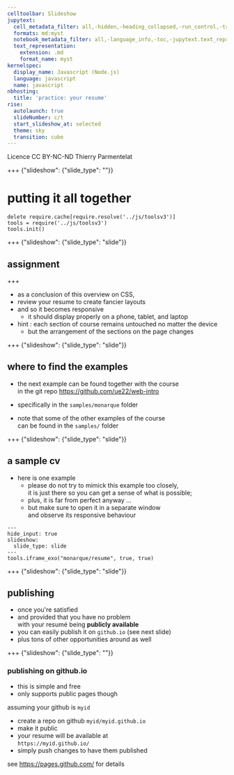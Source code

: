 ```yaml
---
celltoolbar: Slideshow
jupytext:
  cell_metadata_filter: all,-hidden,-heading_collapsed,-run_control,-trusted
  formats: md:myst
  notebook_metadata_filter: all,-language_info,-toc,-jupytext.text_representation.jupytext_version,-jupytext.text_representation.format_version
  text_representation:
    extension: .md
    format_name: myst
kernelspec:
  display_name: Javascript (Node.js)
  language: javascript
  name: javascript
nbhosting:
  title: 'practice: your resume'
rise:
  autolaunch: true
  slideNumber: c/t
  start_slideshow_at: selected
  theme: sky
  transition: cube
---
```


<div class="licence">
<span>Licence CC BY-NC-ND</span>
<span>Thierry Parmentelat</span>
</div>

+++ {"slideshow": {"slide_type": ""}}

# putting it all together

```{code-cell}
delete require.cache[require.resolve('../js/toolsv3')]
tools = require('../js/toolsv3')
tools.init()
```

+++ {"slideshow": {"slide_type": "slide"}}

## assignment

+++

* as a conclusion of this overview on CSS, 
* review your resume to create fancier layouts 
* and so it becomes responsive
  * it should display properly on a phone, tablet, and laptop
* hint : each section of course remains untouched no matter the device
  * but the arrangement of the sections on the page changes

+++ {"slideshow": {"slide_type": "slide"}}

## where to find the examples

* the next example can be found together with the course   
  in the git repo
  https://github.com/ue22/web-intro

* specifically in the `samples/monarque` folder

* note that some of the other examples of the course  
  can be found in the `samples/` folder

+++ {"slideshow": {"slide_type": "slide"}}

## a sample cv

* here is one example
  * please do not try to mimick this example too closely,  
    it is just there so you can get a sense of what is possible; 
  * plus, it is far from perfect anyway ...
  * but make sure to open it in a separate window  
    and observe its responsive behaviour

```{code-cell}
---
hide_input: true
slideshow:
  slide_type: slide
---
tools.iframe_exo("monarque/resume", true, true)
```

+++ {"slideshow": {"slide_type": "slide"}}

## publishing

* once you're satisfied
* and provided that you have no problem  
  with your resumé being **publicly available**
* you can easily publish it on `github.io` (see next slide)
* plus tons of other opportunities around as well

+++ {"slideshow": {"slide_type": ""}}

### publishing on github.io

* this is simple and free
* only supports public pages though

assuming your github is `myid`
* create a repo on github `myid/myid.github.io`
* make it public
* your resume will be available at  
  `https://myid.github.io/`
* simply push changes to have them published

see <https://pages.github.com/> for details
